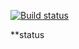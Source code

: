 [![Build status](https://ci.appveyor.com/api/projects/status/7gsd8o37ifxsy2nd?svg=true)](https://ci.appveyor.com/project/dariy-mvs/ahj-homework-11-1-front)

**status